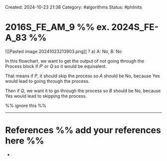 Created: 2024-10-23 21:38
Category: #algorithms
Status: #philnits



# 2016S_FE_AM_9 %% ex. 2024S_FE-A_83 %%

![[Pasted image 20241023213903.png]]
?
a) A: No, B: No

In this flowchart, we want to get the output of not going through the Process block if $P'$ or $Q$ so it would be equivalent.

That means if $P$, it should skip the process so $A$ should be No, because Yes would lead to going through the process.

Then if $Q$, we want it to go through the process so $B$ should be No, because Yes would lead to skipping the process.



%% ignore this %%
<!--SR:!2025-03-11,4,270-->
---









# References %% add your references here %%
- 